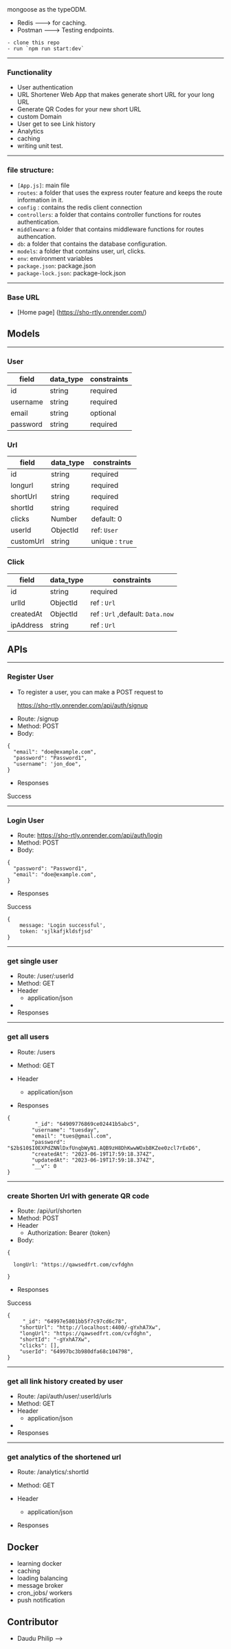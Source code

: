 <!-- # Sho.rtly
 - This is url shortener and also generates QR code for the shortened Url
 ---
## Setup
Back-end development Tech Stack
* Node.js
* Expressjs
* MongoDB  ---> mongoose as the typeODM.
* Redis ---> for caching.
* Postman  ---> Testing endpoints.

```
- clone this repo
- run `npm run start:dev`
```
---

### Functionality
- User authentication
- URL Shortener Web App that makes generate short URL for your  long URL
- Generate QR Codes for your new short URL
- custom Domain 
- User get to see Link history
- Analytics
- caching 
- writing unit test.
---

### file structure:
  + `[App.js]`: main file
  + `routes`: a folder that uses the express router feature and keeps the route information in it.
  + `config` : contains the redis client connection
  + `controllers`: a folder that contains controller functions for routes authentication.
  + `middleware`: a folder that contains middleware functions for routes authencation.
  + `db`: a folder that contains the database configuration.
  + `models`: a folder that contains user, url, clicks.
  + `env`: environment variables
  + `package.json`: package.json
  + `package-lock.json`: package-lock.json
---


### Base URL
  - [Home page] (https://sho-rtly.onrender.com/)

## Models
---


### User
| field    |  data_type   |    constraints  |
|---|---|---|
|   id  | string  | required
|  username  |   string   |  required  |
|  email     | string  |  optional |
|  password |   string |  required  |

### Url
| field    |  data_type   |    constraints  |
|---|---|---|
|  id |  string |  required |
|  longurl | string |  required  |
|  shortUrl  |  string |  required  |
|  shortId    | string  |  required |
|  clicks |   Number |  default: 0 |
|  userId | ObjectId |  ref: `User` |
|  customUrl  |  string  | unique : `true` |


### Click
| field    |  data_type   |    constraints  |
|---|---|---|
|  id |  string |  required |
| urlId | ObjectId |  ref : `Url`  |
| createdAt | ObjectId |  ref : `Url` ,default: `Data.now`  |
| ipAddress | string |  ref : `Url`  |




##  APIs
---
### Register User

* To register a user, you can make a POST request to

  https://sho-rtly.onrender.com/api/auth/signup

- Route: /signup
- Method: POST
- Body: 
```
{
  "email": "doe@example.com",
  "password": "Password1",
  "username": 'jon_doe",
}
```

- Responses

Success

---

### Login User

- Route: https://sho-rtly.onrender.com/api/auth/login
- Method: POST
- Body: 

```
{
  "password": "Password1",
  "email": "doe@example.com",
}
```

- Responses

Success

```
{
    message: 'Login successful',
    token: 'sjlkafjkldsfjsd'
}
```
---
### get single user 

- Route: /user/:userId
- Method: GET
- Header
    - application/json
-
- Responses
---


### get all users

- Route: /users
- Method: GET
- Header
    - application/json

- Responses

```
{
         "_id": "64909776869ce02441b5abc5",
        "username": "tuesday",
        "email": "tues@gmail.com",
        "password": "$2b$10$I0EXPdZNNlDxfUnqbWyN1.AQB9zH8DhKwwWOxb8KZee0zcl7rEeD6",
        "createdAt": "2023-06-19T17:59:18.374Z",
        "updatedAt": "2023-06-19T17:59:18.374Z",
        "__v": 0
}
```
---


### create Shorten Url with generate QR code

- Route: /api/url/shorten
- Method: POST
- Header
    - Authorization: Bearer {token}
- Body: 

```
{
  
  longUrl: "https://qawsedfrt.com/cvfdghn
  
}
```
- Responses

Success

```
{
     "_id": "64997e5801bb5f7c97cd6c78",
    "shortUrl": "http://localhost:4400/-gYxhA7Xw",
    "longUrl": "https://qawsedfrt.com/cvfdghn",
    "shortId": "-gYxhA7Xw",
    "clicks": [],
    "userId": "64997bc3b980dfa68c104798",
}
```
---
### get all link history created by user

- Route: /api/auth/user/:userId/urls
- Method: GET
- Header
    - application/json
-
- Responses
---

### get analytics of the shortened url 

- Route: /analytics/:shortId
- Method: GET
- Header
    - application/json

- Responses

## Docker 

* learning docker
* caching 
* loading balancing
* message broker 
* cron_jobs/ workers
* push notification


## Contributor
   - Daudu Philip
 -->

 

